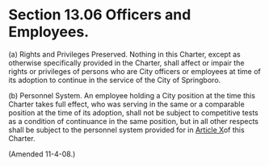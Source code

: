 Section 13.06 Officers and Employees.
=====================================

​(a) Rights and Privileges Preserved. Nothing in this Charter, except as
otherwise specifically provided in the Charter, shall affect or impair
the rights or privileges of persons who are City officers or employees
at time of its adoption to continue in the service of the City of
Springboro.

​(b) Personnel System. An employee holding a City position at the time
this Charter takes full effect, who was serving in the same or a
comparable position at the time of its adoption, shall not be subject to
competitive tests as a condition of continuance in the same position,
but in all other respects shall be subject to the personnel system
provided for in [Article X](14679bde.html)of this Charter.

(Amended 11-4-08.)
